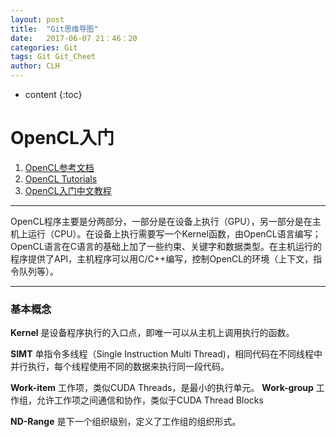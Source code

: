 ```yaml
---
layout: post
title:  "Git思维导图"
date:   2017-06-07 21：46：20
categories: Git
tags: Git Git_Cheet
author: CLH
---
```


* content
{:toc}
# OpenCL入门 #
1. [OpenCL参考文档](https://www.khronos.org/opencl/)
2. [OpenCL Tutorials](http://opencl.codeplex.com/wikipage?title=OpenCL%20Tutorials%20-%201)
3. [OpenCL入门中文教程](http://www.cnblogs.com/leiben/archive/2012/06/05/2536508.html)
***
OpenCL程序主要是分两部分，一部分是在设备上执行（GPU），另一部分是在主机上运行（CPU）。在设备上执行需要写一个Kernel函数，由OpenCL语言编写；OpenCL语言在C语言的基础上加了一些约束、关键字和数据类型。在主机运行的程序提供了API，主机程序可以用C/C++编写，控制OpenCL的环境（上下文，指令队列等）。

----------

### 基本概念 ###

**Kernel** 是设备程序执行的入口点，即唯一可以从主机上调用执行的函数。

**SIMT** 单指令多线程（Single Instruction Multi Thread)，相同代码在不同线程中并行执行，每个线程使用不同的数据来执行同一段代码。

**Work-item** 工作项，类似CUDA Threads，是最小的执行单元。
**Work-group** 工作组，允许工作项之间通信和协作，类似于CUDA Thread Blocks

**ND-Range** 是下一个组织级别，定义了工作组的组织形式。